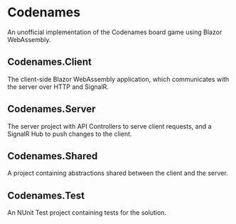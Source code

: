 # Codenames
An unofficial implementation of the Codenames board game using Blazor WebAssembly.

## Codenames.Client
The client-side Blazor WebAssembly application, which communicates with the server over HTTP and SignalR.

## Codenames.Server
The server project with API Controllers to serve client requests, and a SignalR Hub to push changes to the client.

## Codenames.Shared
A project containing abstractions shared between the client and the server.

## Codenames.Test
An NUnit Test project containing tests for the solution.